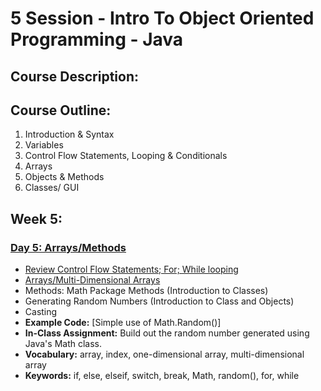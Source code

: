 # 5 Session - Intro To Object Oriented Programming - Java

## Course Description:

## Course Outline:
1. Introduction & Syntax
2. Variables
3. Control Flow Statements, Looping & Conditionals
4. Arrays
5. Objects & Methods
6. Classes/ GUI

## Week 5:


### [Day 5: Arrays/Methods](https://github.com/Jay4stem/IntroToObjectOrientedDesign/blob/master/Week5/ReadMe/Arrays_Notes.md)
- [Review Control Flow Statements; For; While looping](https://github.com/Jay4stem/IntroToObjectOrientedDesign/blob/master/Week5/ReadMe/Review.md)
- [Arrays/Multi-Dimensional Arrays](https://github.com/Jay4stem/IntroToObjectOrientedDesign/blob/master/Week5/ReadMe/Arrays_Notes.md)
- Methods: Math Package Methods (Introduction to Classes)
- Generating Random Numbers (Introduction to Class and Objects) 
- Casting
- **Example Code:** [Simple use of Math.Random()]
- **In-Class Assignment:** Build out the random number generated using Java's Math class.
- **Vocabulary:** array, index, one-dimensional array, multi-dimensional array
- **Keywords:** if, else, elseif, switch, break, Math, random(), for, while
